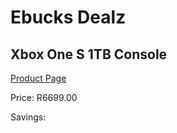 
# Ebucks Dealz
## Xbox One S 1TB Console
[Product Page](https://www.ebucks.com/web/shop/productSelected.do?prodId=1135551018&catId=1158502431)

Price: R6699.00

Savings: 


	